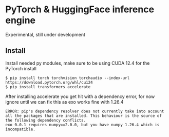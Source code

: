# PyTorch & HuggingFace inference engine
Experimental, still under development


## Install
Install needed py modules, make sure to be using CUDA 12.4 for the PyTorch install

```console
$ pip install torch torchvision torchaudio --index-url https://download.pytorch.org/whl/cu124
$ pip install transformers accelerate
```

After installing accelerate you get hit with a dependency error, for now ignore until we can fix this as exo works fine with 1.26.4

```console
ERROR: pip's dependency resolver does not currently take into account all the packages that are installed. This behaviour is the source of the following dependency conflicts.
exo 0.0.1 requires numpy==2.0.0, but you have numpy 1.26.4 which is incompatible.
```